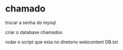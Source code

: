 # chamado

trocar a senha do mysql

criar o database chamados

rodar o script que esta no diretorio webcontent DB.txt
